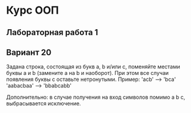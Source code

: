 # Курс ООП
## Лабораторная работа 1
## Вариант 20

Задана строка, состоящая из букв a, b и/или c, поменяйте местами буквы a и b (замените a на b и наоборот). При этом все случаи появления буквы c оставьте нетронутыми.
Пример:
'acb' --> 'bca'
'aabacbaa' --> 'bbabcabb'

Дополнительно: в случае получения на вход символов помимо a b c, выбрасывается исключение.


